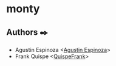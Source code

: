 # monty
## Authors :black_nib:

* Agustin Espinoza <[Agustin Espinoza](https://github.com/tinespinosaa)>
* Frank Quispe <[QuispeFrank](https://github.com/QuispeFrank)>

